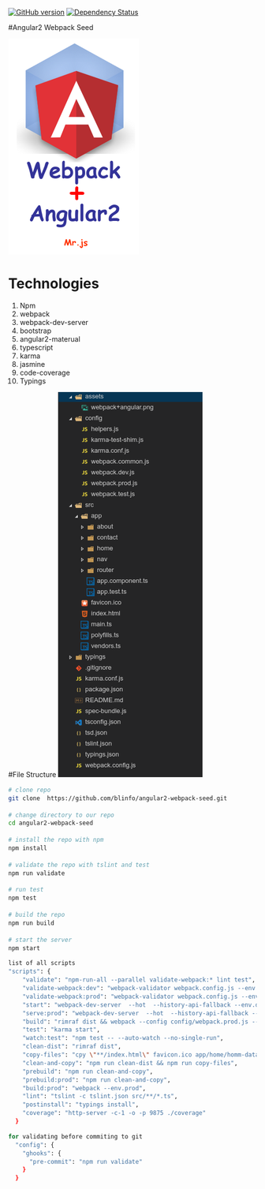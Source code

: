 [![GitHub version](https://badge.fury.io/gh/blinfo%2Fangular2-webpack-seed.svg)](https://badge.fury.io/gh/blinfo%2Fangular2-webpack-seed)
[![Dependency Status](https://david-dm.org/blinfo/angular2-webpack-seed.svg)](https://david-dm.org/angularclass/angular2-webpack-starter)

#Angular2 Webpack Seed 

![logo](assets/webpack+angular.png "webpack+angular.png")

# Technologies
 1. Npm
 2. webpack
 3. webpack-dev-server
 4. bootstrap
 5. angular2-materual
 6. typescript
 7. karma
 8. jasmine
 9. code-coverage
 10. Typings
 

#File Structure 
![File structure](assets/filestructure.png "filestructure.png")

```bash
# clone repo
git clone  https://github.com/blinfo/angular2-webpack-seed.git

# change directory to our repo
cd angular2-webpack-seed

# install the repo with npm
npm install

# validate the repo with tslint and test
npm run validate

# run test 
npm test

# build the repo
npm run build

# start the server
npm start

```

```bash
list of all scripts
"scripts": {
    "validate": "npm-run-all --parallel validate-webpack:* lint test",
    "validate-webpack:dev": "webpack-validator webpack.config.js --env.dev",
    "validate-webpack:prod": "webpack-validator webpack.config.js --env.prod",
    "start": "webpack-dev-server  --hot  --history-api-fallback --env.dev",
    "serve:prod": "webpack-dev-server  --hot  --history-api-fallback --env.prod",
    "build": "rimraf dist && webpack --config config/webpack.prod.js --progress --profile --bail",
    "test": "karma start",
    "watch:test": "npm test -- --auto-watch --no-single-run",
    "clean-dist": "rimraf dist",
    "copy-files": "cpy \"**/index.html\" favicon.ico app/home/homm-data.json \"../dist\" --cwd=src --parents",
    "clean-and-copy": "npm run clean-dist && npm run copy-files",
    "prebuild": "npm run clean-and-copy",
    "prebuild:prod": "npm run clean-and-copy",
    "build:prod": "webpack --env.prod",
    "lint": "tslint -c tslint.json src/**/*.ts",
    "postinstall": "typings install",
    "coverage": "http-server -c-1 -o -p 9875 ./coverage"
  }
```
```bash
for validating before commiting to git
  "config": {
    "ghooks": {
      "pre-commit": "npm run validate"
    }
  }
```

 